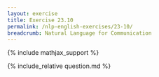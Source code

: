 ```yaml
---
layout: exercise
title: Exercise 23.10
permalink: /nlp-english-exercises/23-10/
breadcrumb: Natural Language for Communication
---
```


{% include mathjax_support %}

<div><i class="arrow-up" data-chapter="nlp-english-exercises" data-exercise="ex_10" data-rating="0"></i></div>
{% include_relative question.md %}
